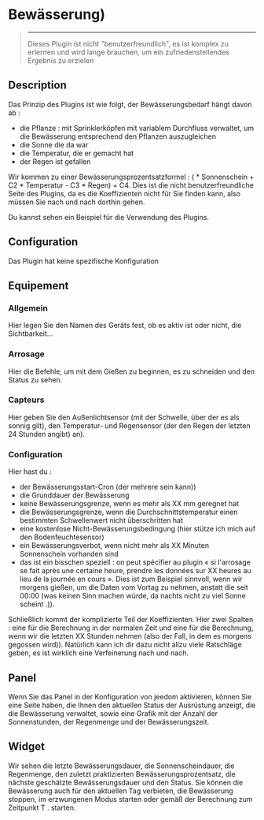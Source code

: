 # Bewässerung)

>****
>
>Dieses Plugin ist nicht "benutzerfreundlich", es ist komplex zu erlernen und wird lange brauchen, um ein zufriedenstellendes Ergebnis zu erzielen

## Description

Das Prinzip des Plugins ist wie folgt, der Bewässerungsbedarf hängt davon ab :

- die Pflanze : mit Sprinklerköpfen mit variablem Durchfluss verwaltet, um die Bewässerung entsprechend den Pflanzen auszugleichen
- die Sonne die da war
- die Temperatur, die er gemacht hat
- der Regen ist gefallen

Wir kommen zu einer Bewässerungsprozentsatzformel : ( * Sonnenschein + C2 * Temperatur - C3 * Regen) + C4. Dies ist die nicht benutzerfreundliche Seite des Plugins, da es die Koeffizienten nicht für Sie finden kann, also müssen Sie nach und nach dorthin gehen.

Du kannst sehen [](https://blog.jeedom.com/5529-gestion-de-larrosage/) ein Beispiel für die Verwendung des Plugins.

## Configuration

Das Plugin hat keine spezifische Konfiguration

## Equipement

### Allgemein

Hier legen Sie den Namen des Geräts fest, ob es aktiv ist oder nicht, die Sichtbarkeit...

### Arrosage

Hier die Befehle, um mit dem Gießen zu beginnen, es zu schneiden und den Status zu sehen.

### Capteurs

Hier geben Sie den Außenlichtsensor (mit der Schwelle, über der es als sonnig gilt), den Temperatur- und Regensensor (der den Regen der letzten 24 Stunden angibt) an).

### Configuration

Hier hast du : 

- der Bewässerungsstart-Cron (der mehrere sein kann))
- die Grunddauer der Bewässerung
- keine Bewässerungsgrenze, wenn es mehr als XX mm geregnet hat
- die Bewässerungsgrenze, wenn die Durchschnittstemperatur einen bestimmten Schwellenwert nicht überschritten hat
- eine kostenlose Nicht-Bewässerungsbedingung (hier stütze ich mich auf den Bodenfeuchtesensor)
- ein Bewässerungsverbot, wenn nicht mehr als XX Minuten Sonnenschein vorhanden sind
- das ist ein bisschen speziell : on peut spécifier au plugin « si l'arrosage se fait après une certaine heure, prendre les données sur XX heures au lieu de la journée en cours ». Dies ist zum Beispiel sinnvoll, wenn wir morgens gießen, um die Daten vom Vortag zu nehmen, anstatt die seit 00:00 (was keinen Sinn machen würde, da nachts nicht zu viel Sonne scheint .)).

Schließlich kommt der komplizierte Teil der Koeffizienten. Hier zwei Spalten : eine für die Berechnung in der normalen Zeit und eine für die Berechnung, wenn wir die letzten XX Stunden nehmen (also der Fall, in dem es morgens gegossen wird)). Natürlich kann ich dir dazu nicht allzu viele Ratschläge geben, es ist wirklich eine Verfeinerung nach und nach.

## Panel

Wenn Sie das Panel in der Konfiguration von jeedom aktivieren, können Sie eine Seite haben, die Ihnen den aktuellen Status der Ausrüstung anzeigt, die die Bewässerung verwaltet, sowie eine Grafik mit der Anzahl der Sonnenstunden, der Regenmenge und der Bewässerungszeit.

## Widget

Wir sehen die letzte Bewässerungsdauer, die Sonnenscheindauer, die Regenmenge, den zuletzt praktizierten Bewässerungsprozentsatz, die nächste geschätzte Bewässerungsdauer und den Status. Sie können die Bewässerung auch für den aktuellen Tag verbieten, die Bewässerung stoppen, im erzwungenen Modus starten oder gemäß der Berechnung zum Zeitpunkt T . starten.